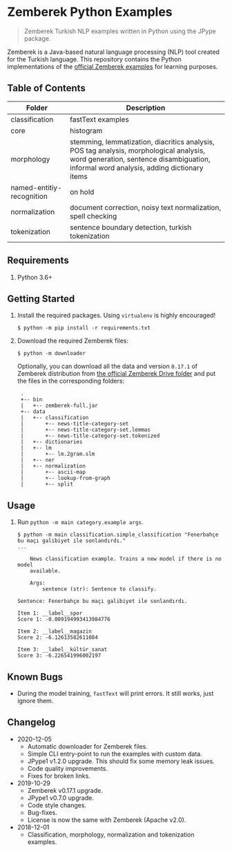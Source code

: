 # Zemberek Python Examples

> Zemberek Turkish NLP examples written in Python using the JPype package.

Zemberek is a Java-based natural language processing (NLP) tool created for the Turkish language. This repository contains the Python implementations of the [official Zemberek examples](https://github.com/ahmetaa/zemberek-nlp/tree/master/examples/src/main/java/zemberek/examples) for learning purposes.

## Table of Contents

| Folder                    | Description                                                                                                                                                                       |
| ------------------------- | --------------------------------------------------------------------------------------------------------------------------------------------------------------------------------- |
| classification            | fastText examples                                                                                                                                                                 |
| core                      | histogram                                                                                                                                                                         |
| morphology                | stemming, lemmatization, diacritics analysis, POS tag analysis, morphological analysis, word generation, sentence disambiguation, informal word analysis, adding dictionary items |
| named-entitiy-recognition | on hold                                                                                                                                                                           |
| normalization             | document correction, noisy text normalization, spell checking                                                                                                                     |
| tokenization              | sentence boundary detection, turkish tokenization                                                                                                                                 |
  
## Requirements

1.  Python 3.6+

## Getting Started

1.  Install the required packages. Using `virtualenv` is highly encouraged!

    ```shell
    $ python -m pip install -r requirements.txt
    ```

2. Download the required Zemberek files:

    ```shell
    $ python -m downloader 
    ```

    Optionally, you can download all the data and version `0.17.1` of Zemberek distribution from [the official Zemberek Drive folder](https://drive.google.com/drive/folders/0B9TrB39LQKZWSjNKdVcwWUxxUm8?usp=sharing) and put the files in the corresponding folders:

        .
        +-- bin
        |   +-- zemberek-full.jar
        +-- data
        |   +-- classification
        |       +-- news-title-category-set
        |       +-- news-title-category-set.lemmas
        |       +-- news-title-category-set.tokenized
        |   +-- dictionaries
        |   +-- lm
        |       +-- lm.2gram.slm
        |   +-- ner
        |   +-- normalization
        |       +-- ascii-map
        |       +-- lookup-from-graph
        |       +-- split

## Usage

1. Run `python -m main category.example args`.

    ```shell
    $ python -m main classification.simple_classification "Fenerbahçe bu maçı galibiyet ile sonlandırdı."
    ...

        News classification example. Trains a new model if there is no model
        available.

        Args:
            sentence (str): Sentence to classify.
        
    Sentence: Fenerbahçe bu maçı galibiyet ile sonlandırdı.

    Item 1: __label__spor 
    Score 1: -0.009194993413984776

    Item 2: __label__magazin 
    Score 2: -6.12613582611084

    Item 3: __label__kültür_sanat 
    Score 3: -6.226541996002197
    ```

## Known Bugs

-   During the model training, `fastText` will print errors. It still works, just ignore them.

## Changelog

-   2020-12-05
    -   Automatic downloader for Zemberek files.
    -   Simple CLI entry-point to run the examples with custom data. 
    -   JPype1 v1.2.0 upgrade. This should fix some memory leak issues.
    -   Code quality improvements.
    -   Fixes for broken links.
-   2019-10-29
    -   Zemberek v0.17.1 upgrade.
    -   JPype1 v0.7.0 upgrade.
    -   Code style changes.
    -   Bug-fixes.
    -   License is now the same with Zemberek (Apache v2.0).
-   2018-12-01
    -   Classification, morphology, normalization and tokenization examples.
